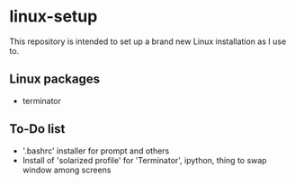 # linux-setup

This repository is intended to set up a brand new Linux installation as I use to.

## Linux packages

* terminator

## To-Do list

* '.bashrc' installer for prompt and others
* Install of 'solarized profile' for 'Terminator', ipython, thing to swap window among screens
